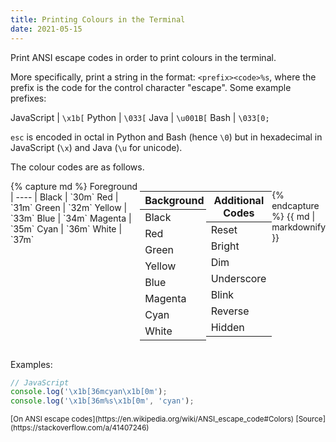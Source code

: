 ```yaml
---
title: Printing Colours in the Terminal
date: 2021-05-15
---
```


Print ANSI escape codes in order to print colours in the terminal. 

More specifically, print a string in the format: `<prefix><code>%s`, where the prefix is the code for the control character "escape". Some example prefixes:

JavaScript | `\x1b[`
Python | `\033[`
Java | `\u001B[`
Bash | `\033[0;`

`esc` is encoded in octal in Python and Bash (hence `\0`) but in hexadecimal in JavaScript (`\x`) and Java (`\u` for unicode).

The colour codes are as follows.

<div style="display:flex; justify-content:space-around;">
{% capture md %}
Foreground | 
---- | 
Black | `30m`
Red | `31m`
Green | `32m`
Yellow | `33m`
Blue | `34m`
Magenta | `35m`
Cyan | `36m`
White | `37m`

Background | 
---- | 
Black | `40m`
Red | `41m`
Green | `42m`
Yellow | `43m`
Blue | `44m`
Magenta | `45m`
Cyan | `46m`
White | `47m`

Additional Codes | 
---- | 
Reset | `0m`
Bright | `1m`
Dim | `2m`
Underscore | `4m`
Blink | `5m`
Reverse | `7m`
Hidden | `8m`
{% endcapture %}
{{ md | markdownify }}
</div>

Examples:
```javascript
// JavaScript
console.log('\x1b[36mcyan\x1b[0m');
console.log('\x1b[36m%s\x1b[0m', 'cyan');
```

<small>
[On ANSI escape codes](https://en.wikipedia.org/wiki/ANSI_escape_code#Colors)
[Source](https://stackoverflow.com/a/41407246)
</small>
